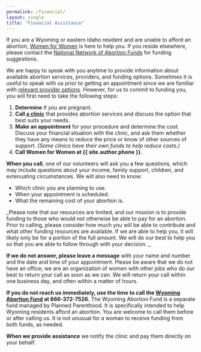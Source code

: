 ```yaml
---
permalink: /financial/
layout: single
title: "Financial Assistance"
---
```


If you are a Wyoming or eastern Idaho resident and are unable to afford an abortion,
[Women for Women](/) is here to help you. If you reside elsewhere,
please contact the [National Network of Abortion
Funds](https://abortionfunds.org/) for funding suggestions.

We are happy to speak with you anytime to provide information about
available abortion services, providers, and funding
options. Sometimes it is useful to speak with us prior to getting an
appointment since we are familiar with [relevant provider
options](/providers). However, for us to commit to funding you, you will first need
to take the following steps:

1. **Determine** if you are pregnant.
2. **Call [a clinic](/providers)** that provides abortion services and
discuss the option that best suits your needs.
3. **Make an appointment** for your procedure and determine the
cost. Discuss your financial situation with the clinic, and ask them
whether they have any means to reduce the price or know of other
sources of support. _(Some clinics have their own funds to help reduce
costs.)_
4. **Call Women for Women at {{ site.author.phone }}**.

**When you call**, one of our volunteers will ask you a few questions,
which may include questions about your income, family support,
children, and extenuating circumstances. We will also need to know:

* Which clinic you are planning to use.
* When your appointment is scheduled.
* What the remaining cost of your abortion is.

_Please note that our resources are limited, and our mission is to
provide funding to those who would not otherwise be able to pay for an
abortion. Prior to calling, please consider how much you will be able 
to contribute and what other funding resources are available. If we 
are able to help you, it will likely only be for a portion of the full 
amount. We will do our best to help you so that you are able to follow 
through with your decision. _

**If we do not answer, please leave a message** with your name and
number and the date and time of your appointment. Please be aware that
we do not have an office; we are an organization of women with other
jobs who do our best to return your call as soon as we can. We will
return your call within one business day, and often within a matter of
hours.

**If you do not reach us immediately, use the time to call the
[Wyoming Abortion
Fund](https://www.plannedparenthood.org/planned-parenthood-rocky-mountains/patient-resources/wyoming-abortion-fund)
at 866-372-7526.** The Wyoming Abortion Fund is a separate fund
managed by Planned Parenthood. It is specifically intended to help 
Wyoming residents afford an abortion. You are welcome to call them 
before or after calling us.  It is not unusual for a woman
to receive funding from both funds, as needed.

**When we provide assistance** we notify the clinic and pay them
directly on your behalf.
